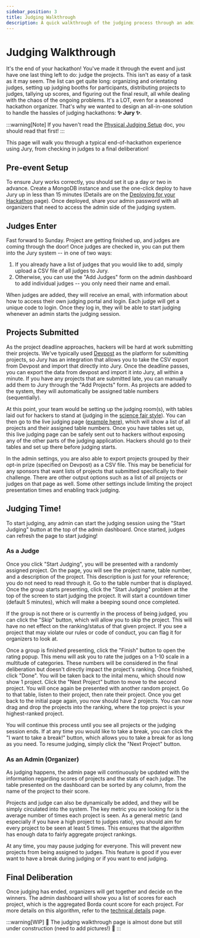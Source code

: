 ```yaml
---
sidebar_position: 3
title: Judging Walkthrough
description: A quick walkthrough of the judging process through an admin and judge POV.
---
```


# Judging Walkthrough

It's the end of your hackathon! You've made it through the event and just have one last thing left to do: judge the projects. This isn't as easy of a task as it may seem. The list can get quite long: organizing and orientating judges, setting up judging booths for participants, distributing projects to judges, tallying up scores, and figuring out the final result, all while dealing with the chaos of the ongoing problems. It's a LOT, even for a seasoned hackathon organizer. That's why we wanted to design an all-in-one solution to handle the hassles of judging hackathons: **✨ Jury ✨**.

:::warning[Note]
If you haven't read the [Physical Judging Setup](/docs/judging-setup) doc, you should read that first!
:::

This page will walk you through a typical end-of-hackathon experience using Jury, from checking in judges to a final deliberation!

## Pre-event Setup

To ensure Jury works correctly, you should set it up a day or two in advance. Create a MongoDB instance and use the one-click deploy to have Jury up in less than 15 minutes (Details are on the [Deploying for your Hackathon](/docs/intro) page). Once deployed, share your admin password with all organizers that need to access the admin side of the judging system.

## Judges Enter

Fast forward to Sunday. Project are getting finished up, and judges are coming through the door! Once judges are checked in, you can put them into the Jury system -- in one of two ways:

1. If you already have a list of judges that you would like to add, simply upload a CSV file of all judges to Jury.
2. Otherwise, you can use the "Add Judges" form on the admin dashboard to add individual judges -- you only need their name and email.

When judges are added, they will receive an email, with information about how to access their own judging portal and login. Each judge will get a unique code to login. Once they log in, they will be able to start judging whenever an admin starts the judging session.

## Projects Submitted

As the project deadline approaches, hackers will be hard at work submitting their projects. We've typically used [Devpost](https://devpost.com) as the platform for submitting projects, so Jury has an integration that allows you to take the CSV export from Devpost and import that directly into Jury. Once the deadline passes, you can export the data from devpost and import it into Jury, all within a minute. If you have any projects that are submitted late, you can manually add them to Jury through the "Add Projects" form. As projects are added to the system, they will automatically be assigned table numbers (sequentially).

At this point, your team would be setting up the judging room(s), with tables laid out for hackers to stand at (judging in the [science fair style](/docs/judging-setup)). You can then go to the live judging page ([example here](https://jury-dev.mikz.dev/expo)), which will show a list of all projects and their assigned table numbers. Once you have tables set up, this live judging page can be safely sent out to hackers without exposing any of the other parts of the judging application. Hackers should go to their tables and set up there before judging starts.

In the admin settings, you are also able to export projects grouped by their opt-in prize (specified on Devpost) as a CSV file. This may be beneficial for any sponsors that want lists of projects that submitted specifically to their challenge. There are other output options such as a list of all projects or judges on that page as well. Some other settings include limiting the project presentation times and enabling track judging.

## Judging Time!

To start judging, any admin can start the judging session using the "Start Judging" button at the top of the admin dashboard. Once started, judges can refresh the page to start judging!

### As a Judge

Once you click "Start Judging", you will be presented with a randomly assigned project. On the page, you will see the project name, table number, and a description of the project. This description is just for your reference; you do not need to read through it. Go to the table number that is displayed. Once the group starts presenting, click the "Start Judging" problem at the top of the screen to start judging the project. It will start a countdown timer (default 5 minutes), which will make a beeping sound once completed.

If the group is not there or is currently in the process of being judged, you can click the "Skip" button, which will allow you to skip the project. This will have no net effect on the ranking/status of that given project. If you see a project that may violate our rules or code of conduct, you can flag it for organizers to look at.

Once a group is finished presenting, click the "Finish" button to open the rating popup. This menu will ask you to rate the judges on a 1-10 scale in a multitude of categories. These numbers will be considered in the final deliberation but doesn't directly impact the project's ranking. Once finished, click "Done". You will be taken back to the inital menu, which should now show 1 project. Click the "Next Project" button to move to the second project. You will once again be presented with another random project. Go to that table, listen to their project, then rate their project. Once you get back to the initial page again, you now should have 2 projects. You can now drag and drop the projects into the ranking, where the top project is your highest-ranked project.

You will continue this process until you see all projects or the judging session ends. If at any time you would like to take a break, you can click the "I want to take a break!" button, which allows you to take a break for as long as you need. To resume judging, simply click the "Next Project" button.

### As an Admin (Organizer)

As judging happens, the admin page will continuously be updated with the information regarding scores of projects and the stats of each judge. The table presented on the dashboard can be sorted by any column, from the name of the project to their score. 

Projects and judge can also be dynamically be added, and they will be simply circulated into the system. The key metric you are looking for is the average number of times each project is seen. As a general metric (and especially if you have a high project to judges ratio), you should aim for every project to be seen at least 5 times. This ensures that the algorithm has enough data to fairly aggregate project rankings.

At any time, you may pause judging for everyone. This will prevent new projects from being assigned to judges. This feature is good if you ever want to have a break during judging or if you want to end judging.

## Final Deliberation

Once judging has ended, organizers will get together and decide on the winners. The admin dashboard will show you a list of scores for each project, which is the aggregated Borda count score for each project. For more details on this algorithm, refer to the [technical details](/docs/details) page.

:::warning[WIP]
🚧 The judging walkthrough page is almost done but still under construction (need to add pictures!) 🚧
:::
